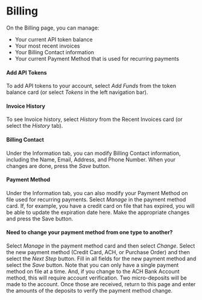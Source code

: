 # Billing

On the Billing page, you can manage:

* Your current API token balance
* Your most recent invoices
* Your Billing Contact information
* Your current Payment Method that is used for recurring payments

#### Add API Tokens

To add API tokens to your account, select _Add Funds_ from the token balance card (or select _Tokens_ in the left navigation bar).

#### Invoice History

To see Invoice history, select _History_ from the Recent Invoices card (or select the _History_ tab).

#### Billing Contact

Under the Information tab, you can modify Billing Contact information, including the Name, Email, Address, and Phone Number. When your changes are done, press the _Save_ button.

#### Payment Method

Under the Information tab, you can also modify your Payment Method on file used for recurring payments. Select _Manage_ in the payment method card. If, for example, you have a credit card on file that has expired, you will be able to update the expiration date here. Make the appropriate changes and press the Save button.

#### Need to change your payment method from one type to another?

Select _Manage_ in the payment method card and then select _Change_. Select the new payment method (Credit Card, ACH, or Purchase Order) and then select the _Next Step_ button. Fill in all fields for the new payment method and select the _Save_ button. Note that you can only have a single payment method on file at a time. And, if you change to the ACH Bank Account method, this will require account verification. Two micro-deposits will be made to the account. Once those are received, return to this page and enter the amounts of the deposits to verify the payment method change.
